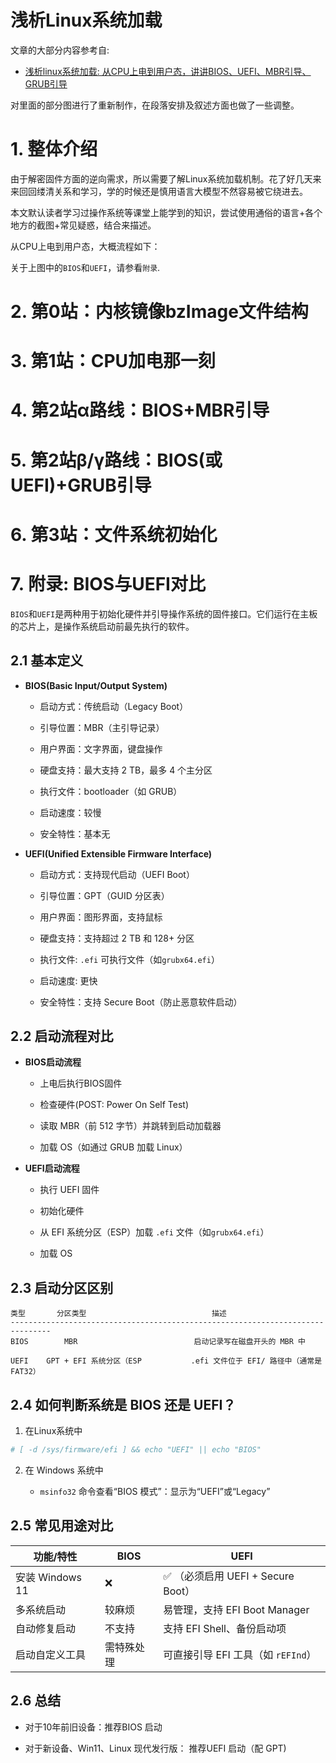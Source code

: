 # 浅析Linux系统加载

文章的大部分内容参考自:

- [浅析linux系统加载: 从CPU上电到用户态，讲讲BIOS、UEFI、MBR引导、GRUB引导](https://zhuanlan.zhihu.com/p/10518502692)

对里面的部分图进行了重新制作，在段落安排及叙述方面也做了一些调整。

# 1. 整体介绍

由于解密固件方面的逆向需求，所以需要了解Linux系统加载机制。花了好几天来来回回缕清关系和学习，学的时候还是慎用语言大模型不然容易被它绕进去。

本文默认读者学习过操作系统等课堂上能学到的知识，尝试使用通俗的语言+各个地方的截图+常见疑惑，结合来描述。

从CPU上电到用户态，大概流程如下：


关于上图中的`BIOS`和`UEFI`，请参看```附录```.


# 2. 第0站：内核镜像bzImage文件结构

# 3. 第1站：CPU加电那一刻

# 4. 第2站α路线：BIOS+MBR引导

# 5. 第2站β/γ路线：BIOS(或UEFI)+GRUB引导

# 6. 第3站：文件系统初始化

# 7. 附录: BIOS与UEFI对比

`BIOS`和`UEFI`是两种用于初始化硬件并引导操作系统的固件接口。它们运行在主板的芯片上，是操作系统启动前最先执行的软件。

## 2.1 基本定义

- **BIOS(Basic Input/Output System)**

    - 启动方式：传统启动（Legacy Boot）
  
    - 引导位置：MBR（主引导记录）
  
    - 用户界面：文字界面，键盘操作
  
    - 硬盘支持：最大支持 2 TB，最多 4 个主分区
  
    - 执行文件：bootloader（如 GRUB）
  
    - 启动速度：较慢
  
    - 安全特性：基本无

- **UEFI(Unified Extensible Firmware Interface)**

    - 启动方式：支持现代启动（UEFI Boot）
 
    - 引导位置：GPT（GUID 分区表）

    - 用户界面：图形界面，支持鼠标
 
    - 硬盘支持：支持超过 2 TB 和 128+ 分区
 
    - 执行文件: `.efi` 可执行文件（如`grubx64.efi`）
 
    - 启动速度: 更快
 
    - 安全特性：支持 Secure Boot（防止恶意软件启动）
 
## 2.2 启动流程对比

- **BIOS启动流程**

    - 上电后执行BIOS固件
 
    - 检查硬件(POST: Power On Self Test)
 
    - 读取 MBR（前 512 字节）并跳转到启动加载器
 
    - 加载 OS（如通过 GRUB 加载 Linux） 

- **UEFI启动流程**

    - 执行 UEFI 固件
 
    - 初始化硬件
 
    - 从 EFI 系统分区（ESP）加载 `.efi` 文件（如`grubx64.efi`）
 
    - 加载 OS
 
## 2.3 启动分区区别

```text
类型       分区类型                            描述
-------------------------------------------------------------------------------
BIOS	    MBR                          启动记录写在磁盘开头的 MBR 中

UEFI	GPT + EFI 系统分区（ESP           .efi 文件位于 EFI/ 路径中（通常是 FAT32）
```

## 2.4 如何判断系统是 BIOS 还是 UEFI？

1. 在Linux系统中

  ```bash
  # [ -d /sys/firmware/efi ] && echo "UEFI" || echo "BIOS"
  ```

2. 在 Windows 系统中

    - `msinfo32` 命令查看“BIOS 模式”：显示为“UEFI”或“Legacy”

## 2.5 常见用途对比


| 功能/特性         | BIOS  | UEFI                                    |
| ---------------- | --------- | ----------------------------------- |
| 安装 Windows 11   | ❌        | ✅ （必须启用 UEFI + Secure Boot）     |
| 多系统启动         | 较麻烦     | 易管理，支持 EFI Boot Manager         |
| 自动修复启动       | 不支持     | 支持 EFI Shell、备份启动项             |
| 启动自定义工具      | 需特殊处理 | 可直接引导 EFI 工具（如 `rEFInd`）      |


## 2.6 总结

- 对于10年前旧设备：推荐BIOS 启动

- 对于新设备、Win11、Linux 现代发行版： 推荐UEFI 启动（配 GPT)


